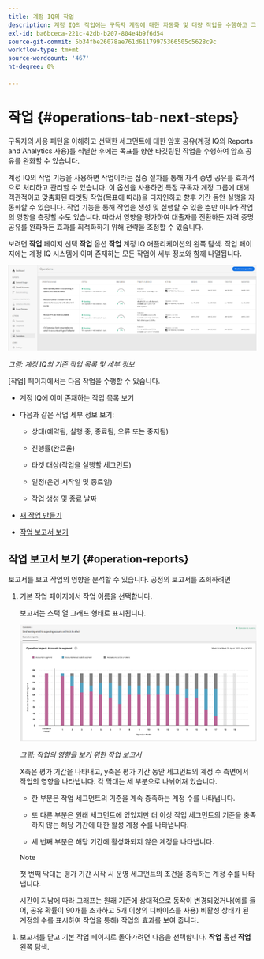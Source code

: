 ```yaml
---
title: 계정 IQ의 작업
description: 계정 IQ의 작업에는 구독자 계정에 대한 자동화 및 대량 작업을 수행하고 그 효과를 추적하는 작업이 포함됩니다.
exl-id: ba6bceca-221c-42db-b207-804e4b9f6d54
source-git-commit: 5b34fbe26078ae761d61179975366505c5628c9c
workflow-type: tm+mt
source-wordcount: '467'
ht-degree: 0%

---
```


# 작업 {#operations-tab-next-steps}

구독자의 사용 패턴을 이해하고 선택한 세그먼트에 대한 암호 공유(계정 IQ의 Reports and Analytics 사용)를 식별한 후에는 목표를 향한 타깃팅된 작업을 수행하여 암호 공유를 완화할 수 있습니다.

계정 IQ의 작업 기능을 사용하면 작업이라는 집중 절차를 통해 자격 증명 공유를 효과적으로 처리하고 관리할 수 있습니다. 이 옵션을 사용하면 특정 구독자 계정 그룹에 대해 객관적이고 맞춤화된 타겟팅 작업(목표에 따라)을 디자인하고 향후 기간 동안 실행을 자동화할 수 있습니다. 작업 기능을 통해 작업을 생성 및 실행할 수 있을 뿐만 아니라 작업의 영향을 측정할 수도 있습니다. 따라서 영향을 평가하여 대출자를 전환하든 자격 증명 공유를 완화하든 효과를 최적화하기 위해 전략을 조정할 수 있습니다.

보려면 **작업** 페이지 선택 **작업** 옵션 **작업** 계정 IQ 애플리케이션의 왼쪽 탐색. 작업 페이지에는 계정 IQ 시스템에 이미 존재하는 모든 작업이 세부 정보와 함께 나열됩니다.

![](assets/operations-page.png)

*그림: 계정 IQ의 기존 작업 목록 및 세부 정보*

[작업] 페이지에서는 다음 작업을 수행할 수 있습니다.

* 계정 IQ에 이미 존재하는 작업 목록 보기

* 다음과 같은 작업 세부 정보 보기:

   * 상태(예약됨, 실행 중, 종료됨, 오류 또는 중지됨)

   * 진행률(완료율)

   * 타겟 대상(작업을 실행할 세그먼트)

   * 일정(운영 시작일 및 종료일)

   * 작업 생성 및 종료 날짜

* [새 작업 만들기](/help/AccountIQ/operation-affecting-user-segment.md)

* [작업 보고서 보기](#operation-reports)

<!--* Search from the list of operations using Search field

* Stop an operation.

* Create a duplicate operation.

* [Configure columns of Operations details page](#configure-columns)-->

## 작업 보고서 보기 {#operation-reports}

보고서를 보고 작업의 영향을 분석할 수 있습니다. 공정의 보고서를 조회하려면

1. 기본 작업 페이지에서 작업 이름을 선택합니다.

   보고서는 스택 열 그래프 형태로 표시됩니다.

   ![](assets/operation-impact-report.png)

   *그림: 작업의 영향을 보기 위한 작업 보고서*

   X축은 평가 기간을 나타내고, y축은 평가 기간 동안 세그먼트의 계정 수 측면에서 작업의 영향을 나타냅니다. 각 막대는 세 부분으로 나뉘어져 있습니다.

   * 한 부분은 작업 세그먼트의 기준을 계속 충족하는 계정 수를 나타냅니다.

   * 또 다른 부분은 원래 세그먼트에 있었지만 더 이상 작업 세그먼트의 기준을 충족하지 않는 해당 기간에 대한 활성 계정 수를 나타냅니다.

   * 세 번째 부분은 해당 기간에 활성화되지 않은 계정을 나타냅니다.
   >[!NOTE]
   >
   >첫 번째 막대는 평가 기간 시작 시 운영 세그먼트의 조건을 충족하는 계정 수를 나타냅니다.

   시간이 지남에 따라 그래프는 원래 기준에 상대적으로 동작이 변경되었거나(예를 들어, 공유 확률이 90개를 초과하고 5개 이상의 디바이스를 사용) 비활성 상태가 된 계정의 수를 표시하여 작업을 통해) 작업의 효과를 보여 줍니다.

<!--For example, in the above image the variable on the y-axis is number of accounts. Looking at the graph you can compare the number of accounts that are in the operations' segment versus the number of accounts that are outside the operations segment at a particular time (such as week 2nd of the operations evaluation period). Therefore, you can analyze how over the evaluation period do number of accounts vary within the operation segment and outside the segment.

So, if your operation was to send out warning emails to suspecting accounts, and accounts in operations segment were those with sharing probability more than 90 and using more than 5 devices to stream content, then in the beginning of the evaluation period accounts in segment are more than 17 thousand. This number changes over the evaluation period as shown in the graph, thereby indicating the impact of operation. Based on the evaluation, you can take remedial measures on suspecting accounts, or continue with the operation, or adjust your strategy for better outcomes to curb credential sharing.-->

1. 보고서를 닫고 기본 작업 페이지로 돌아가려면 다음을 선택합니다. **작업** 옵션 **작업** 왼쪽 탐색.

<!--

![](assets/operations-details.png)

*Figure: Operation details*
## Configure columns {#configure-columns}

You can select the icon to **Configure columns** on the top of the operations table.

![](assets/config-columns.png)

*Figure: Configure columns of Operations details page*-->